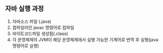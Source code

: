 ## 자바 실행 과정

1. 자바소스 파일 (.java)
2. 컴파일러인 javac 명령어로 컴파일
3. 바이트코드파일 생성됨(.class)
4. 각 운영체제의 JVM이 해당 운영체제에서 실행 가능한 기계어로 번역 후 실행(java명령어로 실행)

